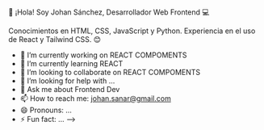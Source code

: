 👋 ¡Hola!
Soy Johan Sánchez, Desarrollador Web Frontend 💻 

Conocimientos en HTML, CSS, JavaScript y Python. Experiencia en el uso de React y Tailwind CSS. 
 😊
 
- 🔭 I’m currently working on REACT COMPOMENTS
- 🌱 I’m currently learning REACT
- 👯 I’m looking to collaborate on REACT COMPOMENTS
- 🤔 I’m looking for help with ...
- 💬 Ask me about Frontend Dev
- 📫 How to reach me: johan.sanar@gmail.com
- 😄 Pronouns: ...
- ⚡ Fun fact: ...
-->
<!--
**JohanSA7/JohanSA7** is a ✨ _special_ ✨ repository because its `README.md` (this file) appears on your GitHub profile.

Here are some ideas to get you started:

- 🔭 I’m currently working on ...
- 🌱 I’m currently learning ...
- 👯 I’m looking to collaborate on ...
- 🤔 I’m looking for help with ...
- 💬 Ask me about ...
- 📫 How to reach me: ...
- 😄 Pronouns: ...
- ⚡ Fun fact: ...
-->
